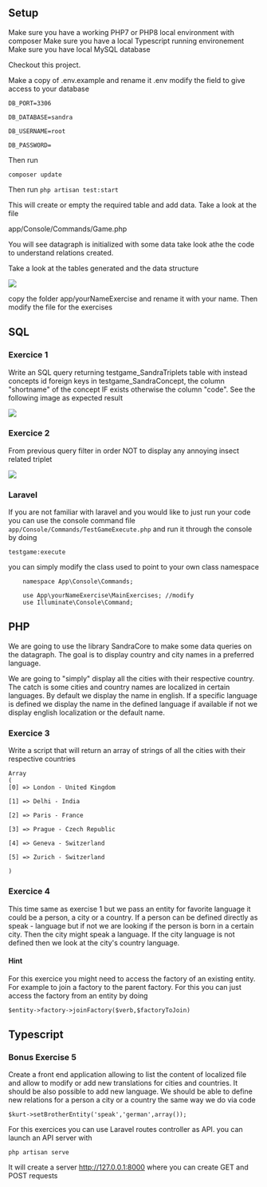 ## Setup

Make sure you have a working PHP7 or PHP8 local environment with composer
Make sure you have a local Typescript running environement
Make sure you have local MySQL database

Checkout this project. 

Make a copy of .env.example and rename it .env
modify the field to give access to your database

`DB_PORT=3306`

`DB_DATABASE=sandra`

`DB_USERNAME=root`

`DB_PASSWORD=`

Then run

`composer update`

Then run
`php artisan test:start`

This will create or empty the required table and
add data. Take a look at the file 

app/Console/Commands/Game.php

You will see datagraph is initialized with some data take look 
athe the code to understand relations created.

Take a look at the tables generated and the data structure

![](LocalizationGame/setup1.png)


copy the folder app/yourNameExercise and rename it with your name. Then modify the file for the exercises

##  SQL

###  Exercice 1

Write an SQL query returning testgame_SandraTriplets table with instead concepts id foreign keys
in testgame_SandraConcept, the column "shortname" of the concept IF exists otherwise the 
column "code". See the following image as expected result 

![](LocalizationGame/sql1.png)

###  Exercice 2

From previous query filter in order NOT to display any annoying insect related triplet

![](LocalizationGame/sql2.png)

### Laravel

If you are not familiar with laravel and you would like to just run your code you can
use the console command file
`app/Console/Commands/TestGameExecute.php`
and run it through the console by doing

`testgame:execute`

you can simply modify the class used to point to your own class namespace

        namespace App\Console\Commands;

        use App\yourNameExercise\MainExercises; //modify
        use Illuminate\Console\Command;




##  PHP


We are going to use the library SandraCore to make some data queries on the datagraph.
The goal is to display country and city names in a preferred language.

We are going to "simply" display all the cities with their respective country. 
The catch is some cities and country names are localized in certain languages.
By default we display the name in english. If a specific language is defined we display the name in
the defined language if available if not we display english localization or the default name.

###  Exercice 3



Write a script that will return an array of strings of all the cities with their respective countries


    Array
    (
    [0] => London - United Kingdom

    [1] => Delhi - India

    [2] => Paris - France

    [3] => Prague - Czech Republic

    [4] => Geneva - Switzerland

    [5] => Zurich - Switzerland

    )

###  Exercice 4

This time same as exercise 1 but we pass an entity for favorite language
it could be a person, a city or a country.
If a person can be defined directly as speak - language but if not we are looking if the 
person is born in a certain city. Then the city might speak a language. If the city language is not
defined then we look at the city's country language.

####  Hint
For this exercice you might need to access the factory of an existing entity. For example to join a factory
to the parent factory. For this you can just access the factory from an entity by doing

`$entity->factory->joinFactory($verb,$factoryToJoin)`

##  Typescript

###  Bonus Exercise 5

Create a front end application allowing to list the content of localized
file and allow to modify or add new translations for cities and countries. It should be also possible 
to add new language. We should be able to define new relations for a person a city or a country the same way we do via code

`$kurt->setBrotherEntity('speak','german',array());`

For this exercices you can use Laravel routes controller as API. you can launch an API server
with 

`php artisan serve`

It will create a server http://127.0.0.1:8000 where you can create GET and POST requests



